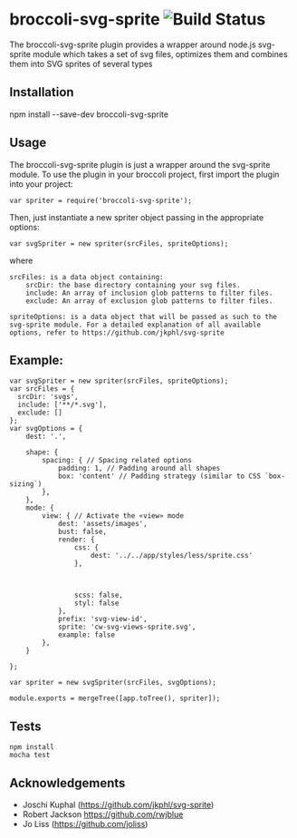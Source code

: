 # broccoli-svg-sprite ![Build Status](https://travis-ci.org/MojoJojo/broccoli-svg-sprite.svg?branch=master)

The broccoli-svg-sprite plugin provides a wrapper around node.js svg-sprite module which takes a set of svg files, optimizes them and combines them into SVG sprites of several types



## Installation

npm install --save-dev broccoli-svg-sprite


## Usage

The broccoli-svg-sprite plugin is just a wrapper around the svg-sprite module. To use the plugin in your broccoli project, first import the plugin into your project:


`
var spriter = require('broccoli-svg-sprite');
`


Then, just instantiate a new spriter object passing in the appropriate options:


`
var svgSpriter = new spriter(srcFiles, spriteOptions);
`


where

```
srcFiles: is a data object containing:
	srcDir: the base directory containing your svg files.
	include: An array of inclusion glob patterns to filter files.
	exclude: An array of exclusion glob patterns to filter files.

spriteOptions: is a data object that will be passed as such to the svg-sprite module. For a detailed explanation of all available options, refer to https://github.com/jkphl/svg-sprite
```


## Example:

```
var svgSpriter = new spriter(srcFiles, spriteOptions);
var srcFiles = {
  srcDir: 'svgs',
  include: ['**/*.svg'],
  exclude: []
};
var svgOptions = {
    dest: '.',

    shape: {
        spacing: { // Spacing related options
            padding: 1, // Padding around all shapes
            box: 'content' // Padding strategy (similar to CSS `box-sizing`)
        },
    },
    mode: {
        view: { // Activate the «view» mode
            dest: 'assets/images',
            bust: false,
            render: {
                css: {
                    dest: '../../app/styles/less/sprite.css'
                },



                scss: false,
                styl: false
            },
            prefix: 'svg-view-id',
            sprite: 'cw-svg-views-sprite.svg',
            example: false
        },
    }

};

var spriter = new svgSpriter(srcFiles, svgOptions);

module.exports = mergeTree([app.toTree(), spriter]);
```


## Tests
```
npm install
mocha test

```
## Acknowledgements
* Joschi Kuphal (https://github.com/jkphl/svg-sprite)
* Robert Jackson https://github.com/rwjblue
* Jo Liss (https://github.com/joliss)



